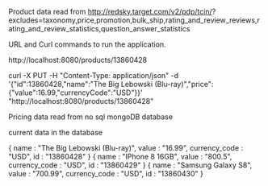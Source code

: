 Product data read from 
http://redsky.target.com/v2/pdp/tcin/<PRODUCTID>?excludes=taxonomy,price,promotion,bulk_ship,rating_and_review_reviews,rating_and_review_statistics,question_answer_statistics


URL and Curl commands to run  the application.

http://localhost:8080/products/13860428

curl -X PUT -H "Content-Type: application/json" -d '{"id":13860428,"name":"The Big Lebowski (Blu-ray)","price":{"value":16.99,"currencyCode":"USD"}}' "http://localhost:8080/products/13860428"

Pricing data read from no sql mongoDB database

current data in the database

{ name : "The Big Lebowski (Blu-ray)", value : "16.99", currency_code : "USD", id : "13860428" }
{ name : "IPhone 8 16GB", value : "800.5", currency_code : "USD", id : "13860429" }
{ name : "Samsung Galaxy S8", value : "700.99", currency_code : "USD", id : "13860430" }